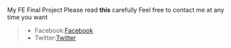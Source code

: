 My FE Final Project
Please read **this** carefully
Feel free to contact me at any time you want
> - Facebook:[Facebook](http://facebook.com/phugodness)<i class="mdi mdi-facebook-box"></i>
> - Twitter:[Twitter](http://twitter.com/phugodness)
